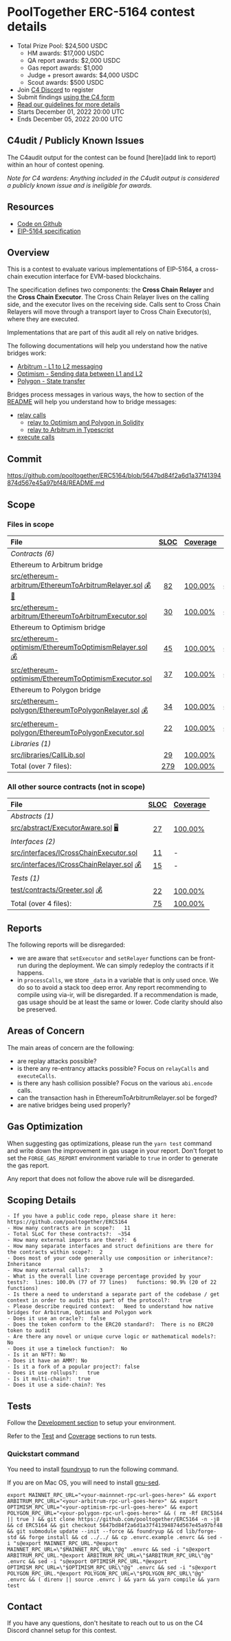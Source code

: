 # PoolTogether ERC-5164 contest details
- Total Prize Pool: $24,500 USDC
  - HM awards: $17,000 USDC
  - QA report awards: $2,000 USDC
  - Gas report awards: $1,000
  - Judge + presort awards: $4,000 USDC
  - Scout awards: $500 USDC
- Join [C4 Discord](https://discord.gg/code4rena) to register
- Submit findings [using the C4 form](https://code4rena.com/contests/2022-12-pooltogether-contest/submit)
- [Read our guidelines for more details](https://docs.code4rena.com/roles/wardens)
- Starts December 01, 2022 20:00 UTC
- Ends December 05, 2022 20:00 UTC

## C4udit / Publicly Known Issues

The C4audit output for the contest can be found [here](add link to report) within an hour of contest opening.

*Note for C4 wardens: Anything included in the C4udit output is considered a publicly known issue and is ineligible for awards.*

## Resources

- [Code on Github](https://github.com/pooltogether/ERC5164/tree/5647bd84f2a6d1a37f41394874d567e45a97bf48)
- [EIP-5164 specification](https://eips.ethereum.org/EIPS/eip-5164)

## Overview

This is a contest to evaluate various implementations of EIP-5164, a cross-chain execution interface for EVM-based blockchains.

The specification defines two components: the **Cross Chain Relayer** and the **Cross Chain Executor**. The Cross Chain Relayer lives on the calling side, and the executor lives on the receiving side. Calls sent to Cross Chain Relayers will move through a transport layer to Cross Chain Executor(s), where they are executed.

Implementations that are part of this audit all rely on native bridges.

The following documentations will help you understand how the native bridges work:
- [Arbitrum - L1 to L2 messaging](https://developer.arbitrum.io/arbos/l1-to-l2-messaging)
- [Optimism - Sending data between L1 and L2](https://community.optimism.io/docs/developers/bridge/messaging/#)
- [Polygon - State transfer](https://wiki.polygon.technology/docs/develop/l1-l2-communication/state-transfer)

Bridges process messages in various ways, the how to section of the [README](https://github.com/pooltogether/ERC5164/tree/5647bd84f2a6d1a37f41394874d567e45a97bf48#how-to-use) will help you understand how to bridge messages:
- [relay calls](https://github.com/pooltogether/ERC5164/tree/5647bd84f2a6d1a37f41394874d567e45a97bf48#relay-calls)
  - [relay to Optimism and Polygon in Solidity](https://github.com/pooltogether/ERC5164/tree/5647bd84f2a6d1a37f41394874d567e45a97bf48#example)
  - [relay to Arbitrum in Typescript](https://github.com/pooltogether/ERC5164/tree/5647bd84f2a6d1a37f41394874d567e45a97bf48#arbitrum-relay)
- [execute calls](https://github.com/pooltogether/ERC5164/tree/5647bd84f2a6d1a37f41394874d567e45a97bf48#execute-calls)

## Commit
https://github.com/pooltogether/ERC5164/blob/5647bd84f2a6d1a37f41394874d567e45a97bf48/README.md

## Scope

### Files in scope

|File|[SLOC](#nowhere "(nSLOC, SLOC, Lines)")|[Coverage](#nowhere "(Lines hit / Total)")|Libraries|
|:-|:-:|:-|:-|
|_Contracts (6)_|
|Ethereum to Arbitrum bridge|
|[src/ethereum-arbitrum/EthereumToArbitrumRelayer.sol](https://github.com/pooltogether/ERC5164/blob/5647bd84f2a6d1a37f41394874d567e45a97bf48/src/ethereum-arbitrum/EthereumToArbitrumRelayer.sol) [💰](#nowhere "Payable Functions") [🧮](#nowhere "Uses Hash-Functions")|[82](#nowhere "(nSLOC:61, SLOC:82, Lines:181)")|[100.00%](#nowhere "(Hit:17 / Total:17)")| [`@arbitrum/*`](https://github.com/OffchainLabs/nitro/tree/1f32bec6b9b228bb2fab4bfa02867716f65d0c5c) |
|[src/ethereum-arbitrum/EthereumToArbitrumExecutor.sol](https://github.com/pooltogether/ERC5164/blob/5647bd84f2a6d1a37f41394874d567e45a97bf48/src/ethereum-arbitrum/EthereumToArbitrumExecutor.sol)|[30](#nowhere "(nSLOC:26, SLOC:30, Lines:70)")|[100.00%](#nowhere "(Hit:9 / Total:9)")| [`@arbitrum/*`](https://github.com/OffchainLabs/nitro/tree/1f32bec6b9b228bb2fab4bfa02867716f65d0c5c)|
|Ethereum to Optimism bridge|
|[src/ethereum-optimism/EthereumToOptimismRelayer.sol](https://github.com/pooltogether/ERC5164/blob/5647bd84f2a6d1a37f41394874d567e45a97bf48/src/ethereum-optimism/EthereumToOptimismRelayer.sol) [💰](#nowhere "Payable Functions")|[45](#nowhere "(nSLOC:41, SLOC:45, Lines:89)")|[100.00%](#nowhere "(Hit:10 / Total:10)")| [`@eth-optimism/*`](https://github.com/ethereum-optimism/optimism/tree/f7dbad0287fd97488e62a3bee53fb3353a6c56b9) |
|[src/ethereum-optimism/EthereumToOptimismExecutor.sol](https://github.com/pooltogether/ERC5164/blob/5647bd84f2a6d1a37f41394874d567e45a97bf48/src/ethereum-optimism/EthereumToOptimismExecutor.sol)|[37](#nowhere "(nSLOC:33, SLOC:37, Lines:86)")|[100.00%](#nowhere "(Hit:10 / Total:10)")| [`@eth-optimism/*`](https://github.com/ethereum-optimism/optimism/tree/f7dbad0287fd97488e62a3bee53fb3353a6c56b9) |
|Ethereum to Polygon bridge|
|[src/ethereum-polygon/EthereumToPolygonRelayer.sol](https://github.com/pooltogether/ERC5164/blob/5647bd84f2a6d1a37f41394874d567e45a97bf48/src/ethereum-polygon/EthereumToPolygonRelayer.sol) [💰](#nowhere "Payable Functions")|[34](#nowhere "(nSLOC:30, SLOC:34, Lines:77)")|[100.00%](#nowhere "(Hit:8 / Total:8)")| [`@maticnetwork/*`](https://github.com/fx-portal/contracts/tree/dc41712b802a65a0cc2d00ec0833da741dd5ba7c) |
|[src/ethereum-polygon/EthereumToPolygonExecutor.sol](https://github.com/pooltogether/ERC5164/blob/5647bd84f2a6d1a37f41394874d567e45a97bf48/src/ethereum-polygon/EthereumToPolygonExecutor.sol)|[22](#nowhere "(nSLOC:18, SLOC:22, Lines:61)")|[100.00%](#nowhere "(Hit:5 / Total:5)")| [`@maticnetwork/*`](https://github.com/fx-portal/contracts/tree/dc41712b802a65a0cc2d00ec0833da741dd5ba7c) |
|_Libraries (1)_|
|[src/libraries/CallLib.sol](https://github.com/pooltogether/ERC5164/blob/5647bd84f2a6d1a37f41394874d567e45a97bf48/src/libraries/CallLib.sol)|[29](#nowhere "(nSLOC:24, SLOC:29, Lines:73)")|[100.00%](#nowhere "(Hit:8 / Total:8)")||
|Total (over 7 files):| [279](#nowhere "(nSLOC:233, SLOC:279, Lines:637)") |[100.00%](#nowhere "Hit:67 / Total:67")|

### All other source contracts (not in scope)
|File|[SLOC](#nowhere "(nSLOC, SLOC, Lines)")|[Coverage](#nowhere "(Lines hit / Total)")|
|:-|:-:|:-|
|_Abstracts (1)_|
|[src/abstract/ExecutorAware.sol](https://github.com/pooltogether/ERC5164/blob/5647bd84f2a6d1a37f41394874d567e45a97bf48/src/abstract/ExecutorAware.sol) [🖥](#nowhere "Uses Assembly")|[27](#nowhere "(nSLOC:27, SLOC:27, Lines:70)")|[100.00%](#nowhere "(Hit:6 / Total:6)")||
|_Interfaces (2)_|
|[src/interfaces/ICrossChainExecutor.sol](https://github.com/pooltogether/ERC5164/blob/5647bd84f2a6d1a37f41394874d567e45a97bf48/src/interfaces/ICrossChainExecutor.sol)|[11](#nowhere "(nSLOC:7, SLOC:11, Lines:34)")|-||
|[src/interfaces/ICrossChainRelayer.sol](https://github.com/pooltogether/ERC5164/blob/5647bd84f2a6d1a37f41394874d567e45a97bf48/src/interfaces/ICrossChainRelayer.sol) [💰](#nowhere "Payable Functions")|[15](#nowhere "(nSLOC:12, SLOC:15, Lines:47)")|-||
|_Tests (1)_|
|[test/contracts/Greeter.sol](https://github.com/pooltogether/ERC5164/blob/5647bd84f2a6d1a37f41394874d567e45a97bf48/test/contracts/Greeter.sol) [💰](#nowhere "Payable Functions")|[22](#nowhere "(SLOC:22)")|[100.00%](#nowhere "(Hit:6 / Total:6)")||
|Total (over 4 files):| [75](#nowhere "(SLOC:75)") |[100.00%](#nowhere "Hit:12 / Total:12")|

## Reports

The following reports will be disregarded:

- we are aware that `setExecutor` and `setRelayer` functions can be front-run during the deployment. We can simply redeploy the contracts if it happens.
- in `processCalls`, we store `_data` in a variable that is only used once. We do so to avoid a stack too deep error. Any report recommending to compile using via-ir, will be disregarded.
If a recommendation is made, gas usage should be at least the same or lower. Code clarity should also be preserved.


## Areas of Concern

The main areas of concern are the following:
- are replay attacks possible?
- is there any re-entrancy attacks possible? Focus on `relayCalls` and `executeCalls`.
- is there any hash collision possible? Focus on the various `abi.encode` calls.
- can the transaction hash in EthereumToArbitrumRelayer.sol be forged?
- are native bridges being used properly?

## Gas Optimization

When suggesting gas optimizations, please run the `yarn test` command and write down the improvement in gas usage in your report. Don't forget to set the `FORGE_GAS_REPORT` environment variable to `true` in order to generate the gas report.

Any report that does not follow the above rule will be disregarded.

## Scoping Details 
```
- If you have a public code repo, please share it here:  https://github.com/pooltogether/ERC5164
- How many contracts are in scope?:   11
- Total SLoC for these contracts?:  ~354
- How many external imports are there?:  6
- How many separate interfaces and struct definitions are there for the contracts within scope?:  2
- Does most of your code generally use composition or inheritance?: Inheritance  
- How many external calls?:   3
- What is the overall line coverage percentage provided by your tests?:  lines: 100.0% (77 of 77 lines)   functions: 90.9% (20 of 22 functions)
- Is there a need to understand a separate part of the codebase / get context in order to audit this part of the protocol?:   true
- Please describe required context:   Need to understand how native bridges for Arbitrum, Optimism and Polygon work
- Does it use an oracle?:  false
- Does the token conform to the ERC20 standard?:  There is no ERC20 token to audit
- Are there any novel or unique curve logic or mathematical models?: No
- Does it use a timelock function?:  No
- Is it an NFT?: No
- Does it have an AMM?: No  
- Is it a fork of a popular project?: false   
- Does it use rollups?:   true
- Is it multi-chain?:  true
- Does it use a side-chain?: Yes
```

## Tests

Follow the [Development section](https://github.com/pooltogether/ERC5164/tree/5647bd84f2a6d1a37f41394874d567e45a97bf48#development) to setup your environment.

Refer to the [Test](https://github.com/pooltogether/ERC5164/tree/5647bd84f2a6d1a37f41394874d567e45a97bf48#test) and [Coverage](https://github.com/pooltogether/ERC5164/tree/5647bd84f2a6d1a37f41394874d567e45a97bf48#coverage) sections to run tests.

### Quickstart command

You need to install [foundryup](https://github.com/foundry-rs/foundry#installation) to run the following command.

If you are on Mac OS, you will need to install [gnu-sed](https://formulae.brew.sh/formula/gnu-sed).

`export MAINNET_RPC_URL="<your-mainnnet-rpc-url-goes-here>" && export ARBITRUM_RPC_URL="<your-arbitrum-rpc-url-goes-here>" && export OPTIMISM_RPC_URL="<your-optimism-rpc-url-goes-here>" && export POLYGON_RPC_URL="<your-polygon-rpc-url-goes-here>" && ( rm -Rf ERC5164 || true ) && git clone https://github.com/pooltogether/ERC5164 -n -j8 && cd ERC5164 && git checkout 5647bd84f2a6d1a37f41394874d567e45a97bf48 && git submodule update --init --force && foundryup && cd lib/forge-std && forge install && cd ../../ && cp .envrc.example .envrc && sed -i "s@export MAINNET_RPC_URL.*@export MAINNET_RPC_URL=\"$MAINNET_RPC_URL\"@g" .envrc && sed -i "s@export ARBITRUM_RPC_URL.*@export ARBITRUM_RPC_URL=\"$ARBITRUM_RPC_URL\"@g" .envrc && sed -i "s@export OPTIMISM_RPC_URL.*@export OPTIMISM_RPC_URL=\"$OPTIMISM_RPC_URL\"@g" .envrc && sed -i "s@export POLYGON_RPC_URL.*@export POLYGON_RPC_URL=\"$POLYGON_RPC_URL\"@g" .envrc && ( direnv || source .envrc ) && yarn && yarn compile && yarn test`

## Contact

If you have any questions, don't hesitate to reach out to us on the C4 Discord channel setup for this contest.
